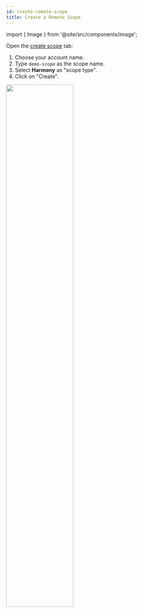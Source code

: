 ```yaml
---
id: create-remote-scope
title: Create a Remote Scope
---
```


import { Image } from '@site/src/components/image';

Open the [create scope](https://bit.dev/~create-scope) tab:

1. Choose your account name.
1. Type `demo-scope` as the scope name.
1. Select **Harmony** as "scope type".
1. Click on "Create".

<Image src="/img/scopes_bitdev_screenshot.png" width="60%" />
